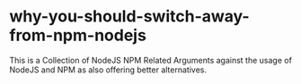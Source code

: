 # why-you-should-switch-away-from-npm-nodejs
This is a Collection of NodeJS NPM Related Arguments against the usage of NodeJS and NPM as also offering better alternatives.
